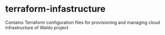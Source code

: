 # terraform-infastructure
Contains Terraform configuration files for provisioning and managing cloud infrastructure of Waldo project
